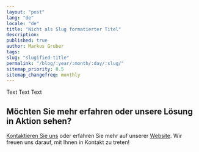 ```yaml
---
layout: "post"
lang: "de"
locale: "de"
title: "Nicht als Slug formatierter Titel"
description:
published: true
author: Markus Gruber
tags:
slug: "slugified-title"
permalink: "/blog/:year/:month/:day/:slug/"
sitemap_priority: 0.5
sitemap_changefreq: monthly
---
```

Text
Text
Text

## Möchten Sie mehr erfahren oder unsere Lösung in Aktion sehen?
[Kontaktieren Sie uns](/contact/) oder erfahren Sie mehr auf unserer [Website](/). Wir freuen uns darauf, mit Ihnen in Kontakt zu treten!